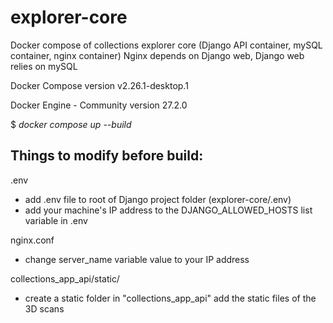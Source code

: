 # explorer-core
Docker compose of collections explorer core (Django API container, mySQL container, nginx container)
Nginx depends on Django web, Django web relies on mySQL


Docker Compose version v2.26.1-desktop.1

Docker Engine - Community version 27.2.0



$ _docker compose up --build_



Things to modify before build:
-
.env
- add .env file to root of Django project folder (explorer-core/.env)
- add your machine's IP address to the DJANGO_ALLOWED_HOSTS list variable in .env


nginx.conf
- change server_name variable value to your IP address

collections_app_api/static/
- create a static folder in "collections_app_api" add the static files of the 3D scans 
